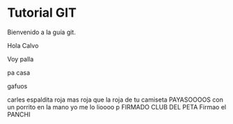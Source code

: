 # Tutorial GIT
Bienvenido a la guía git.

Hola Calvo

Voy palla

pa casa

gafuos


carles espaldita roja mas roja que la roja de tu camiseta
PAYASOOOOS
con un porrito en la mano yo me lo lioooo p
FIRMADO CLUB DEL PETA
Firmao el PANCHI